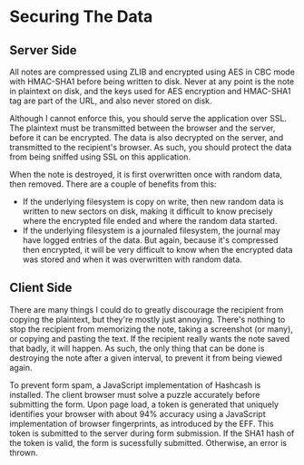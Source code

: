 Securing The Data
=================

Server Side
-----------

All notes are compressed using ZLIB and encrypted using AES in CBC mode with
HMAC-SHA1 before being written to disk. Never at any point is the note in
plaintext on disk, and the keys used for AES encryption and HMAC-SHA1 tag are 
part of the URL, and also never stored on disk.

Although I cannot enforce this, you should serve the application over SSL. The
plaintext must be transmitted between the browser and the server, before it can
be encrypted. The data is also decrypted on the server, and transmitted to the
recipient's browser. As such, you should protect the data from being sniffed
using SSL on this application.

When the note is destroyed, it is first overwritten once with random data, then
removed. There are a couple of benefits from this:

* If the underlying filesystem is copy on write, then new random data is
  written to new sectors on disk, making it difficult to know precisely where
  the encrypted file ended and where the random data started.
* If the underlying filesystem is a journaled filesystem, the journal may have
  logged entries of the data. But again, because it's compressed then encrypted,
  it will be very difficult to know when the encrypted data was stored and when
  it was overwritten with random data.

Client Side
-----------

There are many things I could do to greatly discourage the recipient from
copying the plaintext, but they're mostly just annoying. There's nothing to stop
the recipient from memorizing the note, taking a screenshot (or many), or
copying and pasting the text. If the recipient really wants the note saved that
badly, it will happen. As such, the only thing that can be done is destroying
the note after a given interval, to prevent it from being viewed again.

To prevent form spam, a JavaScript implementation of Hashcash is installed. The
client browser must solve a puzzle accurately before submitting the form. Upon
page load, a token is generated that uniquely identifies your browser with about
94% accuracy using a JavaScript implementation of browser fingerprints, as
introduced by the EFF. This token is submitted to the server during form
submission. If the SHA1 hash of the token is valid, the form is sucessfully
submitted. Otherwise, an error is thrown.
